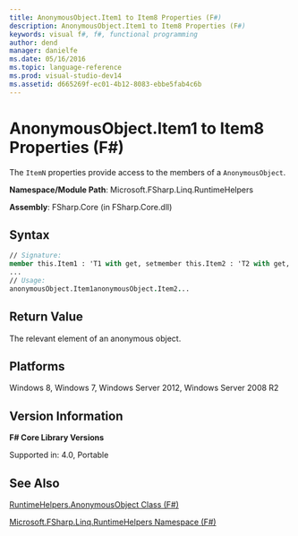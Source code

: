 ```yaml
---
title: AnonymousObject.Item1 to Item8 Properties (F#)
description: AnonymousObject.Item1 to Item8 Properties (F#)
keywords: visual f#, f#, functional programming
author: dend
manager: danielfe
ms.date: 05/16/2016
ms.topic: language-reference
ms.prod: visual-studio-dev14
ms.assetid: d665269f-ec01-4b12-8083-ebbe5fab4c6b 
---
```


# AnonymousObject.Item1 to Item8 Properties (F#)

The `ItemN` properties provide access to the members of a `AnonymousObject`.

**Namespace/Module Path**: Microsoft.FSharp.Linq.RuntimeHelpers

**Assembly**: FSharp.Core (in FSharp.Core.dll)


## Syntax

```fsharp
// Signature:
member this.Item1 : 'T1 with get, setmember this.Item2 : 'T2 with get, set
...
// Usage:
anonymousObject.Item1anonymousObject.Item2...
```

## Return Value
The relevant element of an anonymous object.

## Platforms
Windows 8, Windows 7, Windows Server 2012, Windows Server 2008 R2

## Version Information
**F# Core Library Versions**

Supported in: 4.0, Portable


## See Also
[RuntimeHelpers.AnonymousObject Class &#40;F&#35;&#41;](RuntimeHelpers.AnonymousObject-Class-%5BFSharp%5D.md)

[Microsoft.FSharp.Linq.RuntimeHelpers Namespace &#40;F&#35;&#41;](Microsoft.FSharp.Linq.RuntimeHelpers-Namespace-%5BFSharp%5D.md)
